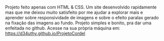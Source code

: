 Projeto feito apenas com HTML & CSS. Um site desenvolvido rapidamente mas que me deixou muito satisfeito por me ajudar a explorar mais e aprender sobre responsividade de imagens e sobre o efeito paralax gerado na fixação das imagens ao fundo. Projeto simples e bonito, pra dar uma enfeitada no github. Acesse na sua própria máquina em: https://d34uthy.github.io/ProjetoCordel

